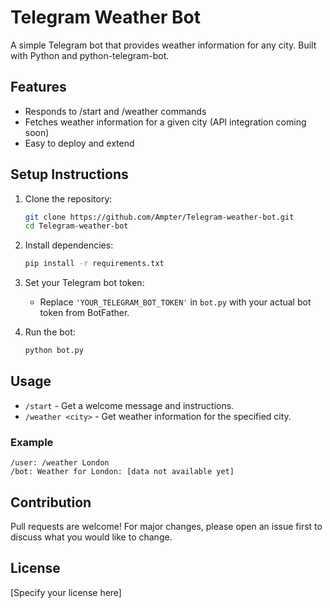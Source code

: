 # Telegram Weather Bot

A simple Telegram bot that provides weather information for any city. Built with Python and python-telegram-bot.

## Features
- Responds to /start and /weather commands
- Fetches weather information for a given city (API integration coming soon)
- Easy to deploy and extend

## Setup Instructions
1. Clone the repository:
   ```bash
   git clone https://github.com/Ampter/Telegram-weather-bot.git
   cd Telegram-weather-bot
   ```
2. Install dependencies:
   ```bash
   pip install -r requirements.txt
   ```
3. Set your Telegram bot token:
   - Replace `'YOUR_TELEGRAM_BOT_TOKEN'` in `bot.py` with your actual bot token from BotFather.

4. Run the bot:
   ```bash
   python bot.py
   ```

## Usage
- `/start` - Get a welcome message and instructions.
- `/weather <city>` - Get weather information for the specified city.

### Example
```
/user: /weather London
/bot: Weather for London: [data not available yet]
```

## Contribution
Pull requests are welcome! For major changes, please open an issue first to discuss what you would like to change.

## License
[Specify your license here]
